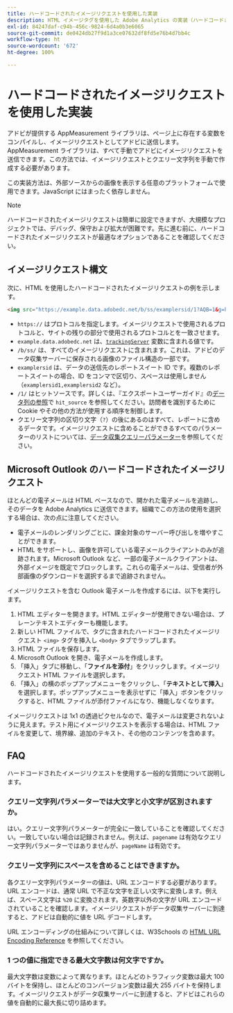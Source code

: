 ```yaml
---
title: ハードコードされたイメージリクエストを使用した実装
description: HTML イメージタグを使用した Adobe Analytics の実装（ハードコードされたイメージリクエスト）
exl-id: 84247daf-c94b-456c-9824-6d4a0b3e6065
source-git-commit: de0424db27f9d1a3ce07632df8fd5e76b4d7bb4c
workflow-type: ht
source-wordcount: '672'
ht-degree: 100%

---
```


# ハードコードされたイメージリクエストを使用した実装

アドビが提供する AppMeasurement ライブラリは、ページ上に存在する変数をコンパイルし、イメージリクエストとしてアドビに送信します。AppMeasurement ライブラリは、すべて手動でアドビにイメージリクエストを送信できます。この方法では、イメージリクエストとクエリー文字列を手動で作成する必要があります。

この実装方法は、外部ソースからの画像を表示する任意のプラットフォームで使用できます。JavaScript にはまったく依存しません。

>[!NOTE]
>
> ハードコードされたイメージリクエストは簡単に設定できますが、大規模なプロジェクトでは、デバッグ、保守および拡大が困難です。先に進む前に、ハードコードされたイメージリクエストが最適なオプションであることを確認してください。

## イメージリクエスト構文

次に、HTML を使用したハードコードされたイメージリクエストの例を示します。

```html
<img src="https://example.data.adobedc.net/b/ss/examplersid/1?AQB=1&g=http%3A%2F%2Fexample.com&pageName=Example%20hardcoded%20hit&v1=Example%20value&AQE=1"/>
```

* `https://` はプロトコルを指定します。イメージリクエストで使用されるプロトコルと、サイトの残りの部分で使用されるプロトコルとを一致させます。
* `example.data.adobedc.net` は、[`trackingServer`](/help/implement/vars/config-vars/trackingserver.md) 変数に含まれる値です。
* `/b/ss/` は、すべてのイメージリクエストに含まれます。これは、アドビのデータ収集サーバーに保存される画像のファイル構造の一部です。
* `examplersid` は、データの送信先のレポートスイート ID です。複数のレポートスイートの場合、ID をコンマで区切り、スペースは使用しません（`examplersid1,examplersid2` など）。
* `/1/` はヒットソースです。詳しくは、『エクスポートユーザーガイド』の[データ列の参照](../../export/analytics-data-feed/c-df-contents/datafeeds-reference.md)で `hit_source` を参照してください。訪問者を識別するために Cookie やその他の方法が使用する順序を制御します。
* クエリー文字列の区切り文字（`?`）の後にあるのはすべて、レポートに含めるデータです。イメージリクエストに含めることができるすべてのパラメーターのリストについては、[データ収集クエリーパラメーター](../validate/query-parameters.md)を参照してください。

## Microsoft Outlook のハードコードされたイメージリクエスト

ほとんどの電子メールは HTML ベースなので、開かれた電子メールを追跡し、そのデータを Adobe Analytics に送信できます。組織でこの方法の使用を選択する場合は、次の点に注意してください。

* 電子メールのレンダリングごとに、課金対象のサーバー呼び出しを増やすことができます。
* HTML をサポートし、画像を許可している電子メールクライアントのみが追跡されます。Microsoft Outlook など、一部の電子メールクライアントは、外部イメージを既定でブロックします。これらの電子メールは、受信者が外部画像のダウンロードを選択するまで追跡されません。

イメージリクエストを含む Outlook 電子メールを作成するには、以下を実行します。

1. HTML エディターを開きます。HTML エディターが使用できない場合は、プレーンテキストエディターも機能します。
2. 新しい HTML ファイルで、タグに含まれたハードコードされたイメージリクエスト `<img>` タグを挿入し `<body>` タブでラップします。
3. HTML ファイルを保存します。
4. Microsoft Outlook を開き、電子メールを作成します。
5. 「挿入」タブに移動し、「**ファイルを添付**」をクリックします。イメージリクエスト HTML ファイルを選択します。
6. 「挿入」の横のポップアップメニューをクリックし、「**テキストとして挿入**」を選択します。ポップアップメニューを表示せずに「挿入」ボタンをクリックすると、HTML ファイルが添付ファイルになり、機能しなくなります。

イメージリクエストは 1x1 の透過ピクセルなので、電子メールは変更されないように見えます。テスト用にイメージリクエストを表示する場合は、HTML ファイルを変更して、境界線、追加のテキスト、その他のコンテンツを含めます。

## FAQ

ハードコードされたイメージリクエストを使用する一般的な質問について説明します。

### クエリー文字列パラメーターでは大文字と小文字が区別されますか。

はい。クエリー文字列パラメーターが完全に一致していることを確認してください。一致していない場合は記録されません。例えば、`pagename` は有効なクエリー文字列パラメーターではありませんが、`pageName` は有効です。

### クエリー文字列にスペースを含めることはできますか。

各クエリー文字列パラメーターの値は、URL エンコードする必要があります。URL エンコードは、通常 URL で不正な文字を正しい文字に変換します。例えば、スペース文字は `%20` に変換されます。英数字以外の文字が URL エンコードされていることを確認します。イメージリクエストがデータ収集サーバーに到達すると、アドビは自動的に値を URL デコードします。

URL エンコーディングの仕組みについて詳しくは、W3Schools の [HTML URL Encoding Reference](https://www.w3schools.com/tags/ref_urlencode.asp) を参照してください。

### 1 つの値に指定できる最大文字数は何文字ですか。

最大文字数は変数によって異なります。ほとんどのトラフィック変数は最大 100 バイトを保持し、ほとんどのコンバージョン変数は最大 255 バイトを保持します。イメージリクエストがデータ収集サーバーに到達すると、アドビはこれらの値を自動的に最大長に切り詰めます。
